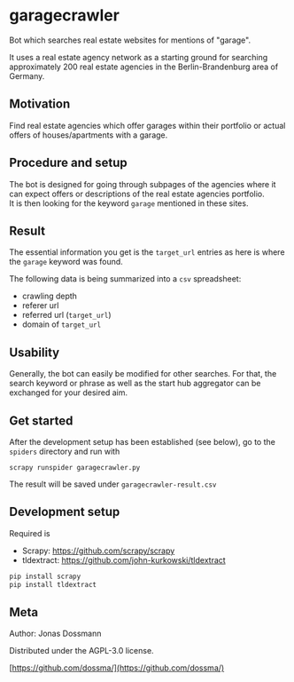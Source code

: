 # garagecrawler
Bot which searches real estate websites for mentions of "garage".

It uses a real estate agency network as a starting ground for searching approximately 200 real estate agencies in the Berlin-Brandenburg area of Germany.

## Motivation
Find real estate agencies which offer garages within their portfolio or actual offers of houses/apartments with a garage.

## Procedure and setup
The bot is designed for going through subpages of the agencies where it can expect offers or descriptions of the real estate agencies portfolio.  
It is then looking for the keyword `garage` mentioned in these sites. 

## Result
The essential information you get is the `target_url` entries as here is where the `garage` keyword was found.  

The following data is being summarized into a `csv` spreadsheet:
- crawling depth
- referer url
- referred url (`target_url`)
- domain of `target_url`

## Usability
Generally, the bot can easily be modified for other searches. For that, the search keyword or phrase as well as the start hub aggregator can be exchanged for your desired aim. 

## Get started
After the development setup has been established (see below), go to the `spiders` directory and run with

`scrapy runspider garagecrawler.py`

The result will be saved under `garagecrawler-result.csv`

## Development setup
Required is
- Scrapy: https://github.com/scrapy/scrapy
- tldextract: https://github.com/john-kurkowski/tldextract

```sh
pip install scrapy
pip install tldextract
```

## Meta

Author: Jonas Dossmann

Distributed under the AGPL-3.0 license.

[https://github.com/dossma/](https://github.com/dossma/)
